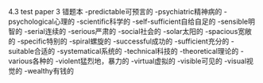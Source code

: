4.3 test paper 3 错题本
-predictable可预言的
-psychiatric精神病的
-psychological心理的
-scientific科学的
-self-sufficient自给自足的
-sensible明智的
-serial连续的
-serious严肃的
-social社会的
-solar太阳的
-spacious宽敞的
-specific特别的
-spiral螺旋的
-successful成功的
-sufficient充分的
-suitable合适的
-systematical系统的
-technical科技的
-theoretical理论的
-various各种的
-violent猛烈地，暴力的
-virtual虚拟的
-visible可见的
-visual视觉的
-wealthy有钱的